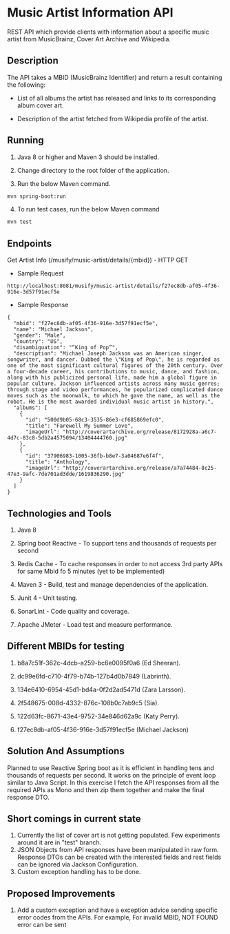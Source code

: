 # Music Artist Information API 

REST API which provide clients with information about a specific music artist from MusicBrainz, Cover Art Archive and Wikipedia.

## Description

The API takes a MBID (MusicBrainz Identifier) and return a result containing the following:

- List of all albums the artist has released and links to its corresponding album cover art.

- Description of the artist fetched from Wikipedia profile of the artist.

## Running

1. Java 8 or higher and Maven 3 should be installed.

2. Change directory to the root folder of the application.

3. Run the below Maven command.

```bash
mvn spring-boot:run
```
4. To run test cases, run the below Maven command

```bash
mvn test
```

## Endpoints

Get Artist Info (/musify/music-artist/details/{mbid}) - HTTP GET

- Sample Request

```
http://localhost:8081/musify/music-artist/details/f27ec8db-af05-4f36-916e-3d57f91ecf5e
```

- Sample Response

```
{
  "mbid": "f27ec8db-af05-4f36-916e-3d57f91ecf5e",
  "name": "Michael Jackson",
  "gender": "Male",
  "country": "US",
  "disambiguation": "“King of Pop”",
  "description": "Michael Joseph Jackson was an American singer, songwriter, and dancer. Dubbed the \"King of Pop\", he is regarded as one of the most significant cultural figures of the 20th century. Over a four-decade career, his contributions to music, dance, and fashion, along with his publicized personal life, made him a global figure in popular culture. Jackson influenced artists across many music genres; through stage and video performances, he popularized complicated dance moves such as the moonwalk, to which he gave the name, as well as the robot. He is the most awarded individual music artist in history.",
  "albums": [
    {
      "id": "500d9b05-68c3-3535-86e3-cf685869efc0",
      "title": "Farewell My Summer Love",
      "imageUrl": "http://coverartarchive.org/release/8172928a-a6c7-4d7c-83c8-5db2a4575094/13404444760.jpg"
    },
    {
      "id": "37906983-1005-36fb-b8e7-3a04687e6f4f",
      "title": "Anthology",
      "imageUrl": "http://coverartarchive.org/release/a7a74484-8c25-47e3-9afc-7de701ad3dde/1619836290.jpg"
    }
  ]
}
```

## Technologies and Tools

1. Java 8

2. Spring boot Reactive - To support tens and thousands of requests per second

3. Redis Cache - To cache responses in order to not access 3rd party APIs for same Mbid fo 5 minutes (yet to be implemented)

3. Maven 3 - Build, test and manage dependencies of the application.

4. Junit 4 - Unit testing.

5. SonarLint - Code quality and coverage.

6. Apache JMeter - Load test and measure performance.

## Different MBIDs for testing

1. b8a7c51f-362c-4dcb-a259-bc6e0095f0a6 (Ed Sheeran).

2. dc99e6fd-c710-4f79-b74b-127b4d0b7849 (Labrinth).

3. 134e6410-6954-45d1-bd4a-0f2d2ad5471d (Zara Larsson).

4. 2f548675-008d-4332-876c-108b0c7ab9c5 (Sia).

5. 122d63fc-8671-43e4-9752-34e846d62a9c (Katy Perry).

6. f27ec8db-af05-4f36-916e-3d57f91ecf5e (Michael Jackson)

## Solution And Assumptions

Planned to use Reactive Spring boot as it is efficient in handling tens and thousands of requests per second. It works on the principle of event loop similar to Java Script. In this exercise I fetch the API responses from all the required APIs as Mono and then zip them together and make the final response DTO.

## Short comings in current state
1. Currently the list of cover art is not getting populated. Few experiments around it are in "test" branch.
2. JSON Objects from API responses have been manipulated in raw form. Response DTOs can be created with the interested fields and rest fields can be ignored via Jackson Configuration.
3. Custom exception handling has to be done.

## Proposed Improvements

1. Add a custom exception and have a exception advice sending specific error codes from the APIs. For example, For invalid MBID, NOT FOUND error can be sent
